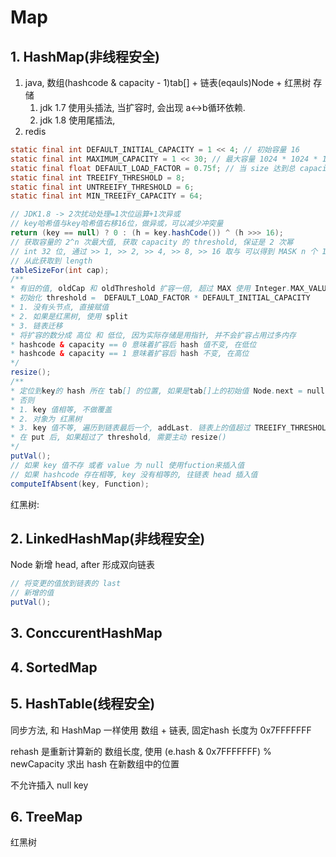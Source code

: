 # Map

## 1. HashMap(非线程安全)

1. java, 数组(hashcode & capacity - 1)tab[] + 链表(eqauls)Node + 红黑树 存储
   1. jdk 1.7 使用头插法, 当扩容时, 会出现 a<->b循环依赖.
   2. jdk 1.8 使用尾插法, 
2. redis

``` java
static final int DEFAULT_INITIAL_CAPACITY = 1 << 4; // 初始容量 16
static final int MAXIMUM_CAPACITY = 1 << 30; // 最大容量 1024 * 1024 * 1024, int的正数最大可达231-1，而没办法取到231。所以容量也无法达到231。又需要让容量满足2的幂次。所以设置为230
static final float DEFAULT_LOAD_FACTOR = 0.75f; // 当 size 达到总 capacity 75% 开始扩容
static final int TREEIFY_THRESHOLD = 8;
static final int UNTREEIFY_THRESHOLD = 6;
static final int MIN_TREEIFY_CAPACITY = 64;

// JDK1.8 -> 2次扰动处理=1次位运算+1次异或
// key哈希值与key哈希值右移16位，做异或，可以减少冲突量
return (key == null) ? 0 : (h = key.hashCode()) ^ (h >>> 16);
// 获取容量的 2^n 次最大值, 获取 capacity 的 threshold, 保证是 2 次幂
// int 32 位, 通过 >> 1, >> 2, >> 4, >> 8, >> 16 取与 可以得到 MASK n 个 1
// 从此获取到 length
tableSizeFor(int cap);
/**
* 有旧的值, oldCap 和 oldThreshold 扩容一倍, 超过 MAX 使用 Integer.MAX_VALUE
* 初始化 threshold =  DEFAULT_LOAD_FACTOR * DEFAULT_INITIAL_CAPACITY
* 1. 没有头节点, 直接赋值
* 2. 如果是红黑树, 使用 split
* 3. 链表迁移
* 将扩容的数分成 高位 和 低位, 因为实际存储是用指针, 并不会扩容占用过多内存
* hashcode & capacity == 0 意味着扩容后 hash 值不变, 在低位
* hashcode & capacity == 1 意味着扩容后 hash 不变, 在高位
*/
resize();
/**
* 定位到key的 hash 所在 tab[] 的位置, 如果是tab[]上的初始值 Node.next = null
* 否则
* 1. key 值相等, 不做覆盖
* 2. 对象为 红黑树
* 3. key 值不等, 遍历到链表最后一个, addLast. 链表上的值超过 TREEIFY_THRESHOLD-1 转成红黑树
* 在 put 后, 如果超过了 threshold, 需要主动 resize()
*/
putVal();
// 如果 key 值不存 或者 value 为 null 使用fuction来插入值
// 如果 hashcode 存在相等, key 没有相等的, 往链表 head 插入值
computeIfAbsent(key, Function);
```

红黑树:

## 2. LinkedHashMap(非线程安全)

Node 新增 head, after 形成双向链表

``` java
// 将变更的值放到链表的 last
// 新增的值
putVal();
```

## 3. ConccurentHashMap

## 4. SortedMap

## 5. HashTable(线程安全)

同步方法, 和 HashMap 一样使用 数组 + 链表, 固定hash 长度为 0x7FFFFFFF

rehash 是重新计算新的 数组长度, 使用 (e.hash & 0x7FFFFFFF) % newCapacity 求出 hash 在新数组中的位置

不允许插入 null key

## 6. TreeMap

红黑树